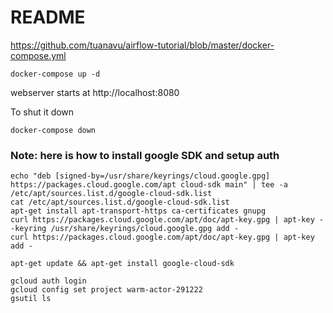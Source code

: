 # README
https://github.com/tuanavu/airflow-tutorial/blob/master/docker-compose.yml
```
docker-compose up -d
```
webserver starts at
http://localhost:8080

To shut it down
```
docker-compose down
```
### Note: here is how to install google SDK and setup auth
```
echo "deb [signed-by=/usr/share/keyrings/cloud.google.gpg] https://packages.cloud.google.com/apt cloud-sdk main" | tee -a /etc/apt/sources.list.d/google-cloud-sdk.list
cat /etc/apt/sources.list.d/google-cloud-sdk.list
apt-get install apt-transport-https ca-certificates gnupg
curl https://packages.cloud.google.com/apt/doc/apt-key.gpg | apt-key --keyring /usr/share/keyrings/cloud.google.gpg add -
curl https://packages.cloud.google.com/apt/doc/apt-key.gpg | apt-key add -

apt-get update && apt-get install google-cloud-sdk

gcloud auth login
gcloud config set project warm-actor-291222
gsutil ls
```